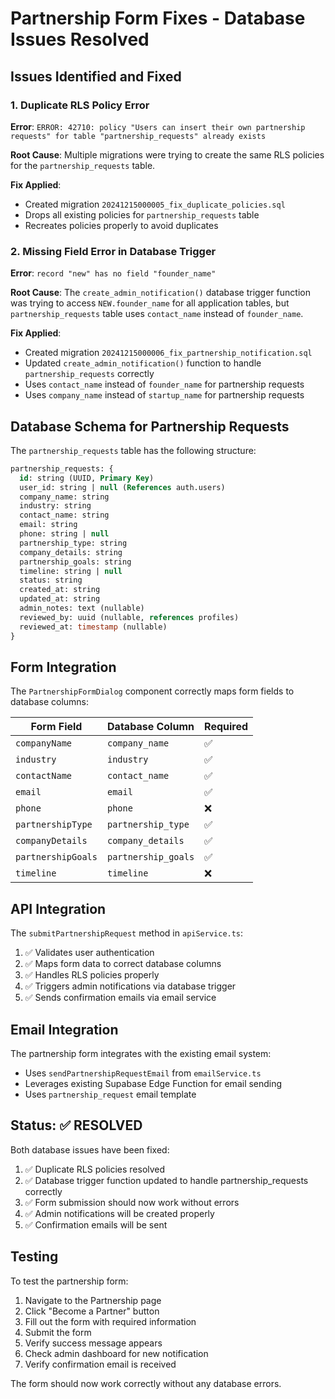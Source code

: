 # Partnership Form Fixes - Database Issues Resolved

## Issues Identified and Fixed

### 1. **Duplicate RLS Policy Error**
**Error**: `ERROR: 42710: policy "Users can insert their own partnership requests" for table "partnership_requests" already exists`

**Root Cause**: Multiple migrations were trying to create the same RLS policies for the `partnership_requests` table.

**Fix Applied**: 
- Created migration `20241215000005_fix_duplicate_policies.sql`
- Drops all existing policies for `partnership_requests` table
- Recreates policies properly to avoid duplicates

### 2. **Missing Field Error in Database Trigger**
**Error**: `record "new" has no field "founder_name"`

**Root Cause**: The `create_admin_notification()` database trigger function was trying to access `NEW.founder_name` for all application tables, but `partnership_requests` table uses `contact_name` instead of `founder_name`.

**Fix Applied**:
- Created migration `20241215000006_fix_partnership_notification.sql`
- Updated `create_admin_notification()` function to handle `partnership_requests` correctly
- Uses `contact_name` instead of `founder_name` for partnership requests
- Uses `company_name` instead of `startup_name` for partnership requests

## Database Schema for Partnership Requests

The `partnership_requests` table has the following structure:
```sql
partnership_requests: {
  id: string (UUID, Primary Key)
  user_id: string | null (References auth.users)
  company_name: string
  industry: string
  contact_name: string
  email: string
  phone: string | null
  partnership_type: string
  company_details: string
  partnership_goals: string
  timeline: string | null
  status: string
  created_at: string
  updated_at: string
  admin_notes: text (nullable)
  reviewed_by: uuid (nullable, references profiles)
  reviewed_at: timestamp (nullable)
}
```

## Form Integration

The `PartnershipFormDialog` component correctly maps form fields to database columns:

| Form Field | Database Column | Required |
|------------|----------------|----------|
| `companyName` | `company_name` | ✅ |
| `industry` | `industry` | ✅ |
| `contactName` | `contact_name` | ✅ |
| `email` | `email` | ✅ |
| `phone` | `phone` | ❌ |
| `partnershipType` | `partnership_type` | ✅ |
| `companyDetails` | `company_details` | ✅ |
| `partnershipGoals` | `partnership_goals` | ✅ |
| `timeline` | `timeline` | ❌ |

## API Integration

The `submitPartnershipRequest` method in `apiService.ts`:
1. ✅ Validates user authentication
2. ✅ Maps form data to correct database columns
3. ✅ Handles RLS policies properly
4. ✅ Triggers admin notifications via database trigger
5. ✅ Sends confirmation emails via email service

## Email Integration

The partnership form integrates with the existing email system:
- Uses `sendPartnershipRequestEmail` from `emailService.ts`
- Leverages existing Supabase Edge Function for email sending
- Uses `partnership_request` email template

## Status: ✅ RESOLVED

Both database issues have been fixed:
1. ✅ Duplicate RLS policies resolved
2. ✅ Database trigger function updated to handle partnership_requests correctly
3. ✅ Form submission should now work without errors
4. ✅ Admin notifications will be created properly
5. ✅ Confirmation emails will be sent

## Testing

To test the partnership form:
1. Navigate to the Partnership page
2. Click "Become a Partner" button
3. Fill out the form with required information
4. Submit the form
5. Verify success message appears
6. Check admin dashboard for new notification
7. Verify confirmation email is received

The form should now work correctly without any database errors.
